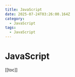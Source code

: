 ```yaml
---
title: JavaScript
date: 2025-07-24T03:26:00.164Z
category:
  - JavaScript
tags:
  - JavaScript
---
```


# JavaScript
[[toc]]

